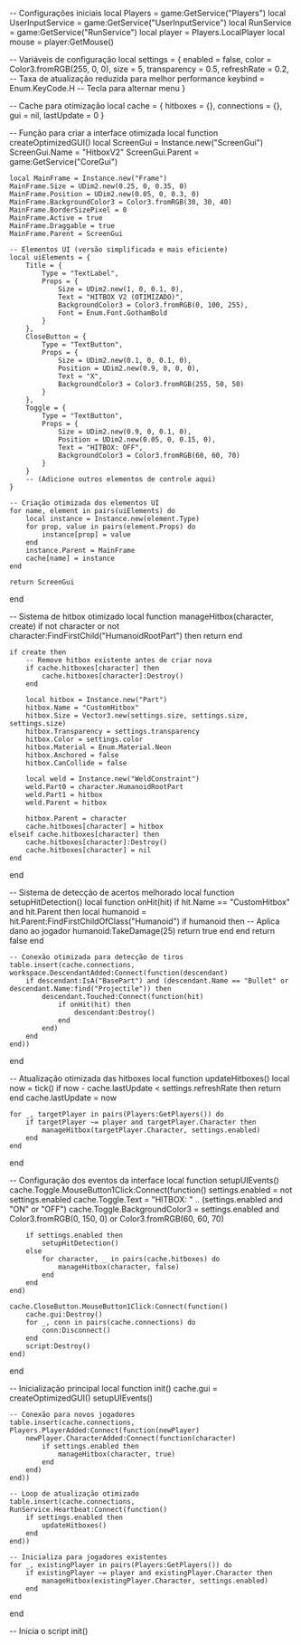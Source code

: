 -- Configurações iniciais
local Players = game:GetService("Players")
local UserInputService = game:GetService("UserInputService")
local RunService = game:GetService("RunService")
local player = Players.LocalPlayer
local mouse = player:GetMouse()

-- Variáveis de configuração
local settings = {
    enabled = false,
    color = Color3.fromRGB(255, 0, 0),
    size = 5,
    transparency = 0.5,
    refreshRate = 0.2,  -- Taxa de atualização reduzida para melhor performance
    keybind = Enum.KeyCode.H  -- Tecla para alternar menu
}

-- Cache para otimização
local cache = {
    hitboxes = {},
    connections = {},
    gui = nil,
    lastUpdate = 0
}

-- Função para criar a interface otimizada
local function createOptimizedGUI()
    local ScreenGui = Instance.new("ScreenGui")
    ScreenGui.Name = "HitboxV2"
    ScreenGui.Parent = game:GetService("CoreGui")

    local MainFrame = Instance.new("Frame")
    MainFrame.Size = UDim2.new(0.25, 0, 0.35, 0)
    MainFrame.Position = UDim2.new(0.05, 0, 0.3, 0)
    MainFrame.BackgroundColor3 = Color3.fromRGB(30, 30, 40)
    MainFrame.BorderSizePixel = 0
    MainFrame.Active = true
    MainFrame.Draggable = true
    MainFrame.Parent = ScreenGui

    -- Elementos UI (versão simplificada e mais eficiente)
    local uiElements = {
        Title = {
            Type = "TextLabel",
            Props = {
                Size = UDim2.new(1, 0, 0.1, 0),
                Text = "HITBOX V2 (OTIMIZADO)",
                BackgroundColor3 = Color3.fromRGB(0, 100, 255),
                Font = Enum.Font.GothamBold
            }
        },
        CloseButton = {
            Type = "TextButton",
            Props = {
                Size = UDim2.new(0.1, 0, 0.1, 0),
                Position = UDim2.new(0.9, 0, 0, 0),
                Text = "X",
                BackgroundColor3 = Color3.fromRGB(255, 50, 50)
            }
        },
        Toggle = {
            Type = "TextButton",
            Props = {
                Size = UDim2.new(0.9, 0, 0.1, 0),
                Position = UDim2.new(0.05, 0, 0.15, 0),
                Text = "HITBOX: OFF",
                BackgroundColor3 = Color3.fromRGB(60, 60, 70)
            }
        }
        -- (Adicione outros elementos de controle aqui)
    }

    -- Criação otimizada dos elementos UI
    for name, element in pairs(uiElements) do
        local instance = Instance.new(element.Type)
        for prop, value in pairs(element.Props) do
            instance[prop] = value
        end
        instance.Parent = MainFrame
        cache[name] = instance
    end

    return ScreenGui
end

-- Sistema de hitbox otimizado
local function manageHitbox(character, create)
    if not character or not character:FindFirstChild("HumanoidRootPart") then return end

    if create then
        -- Remove hitbox existente antes de criar nova
        if cache.hitboxes[character] then
            cache.hitboxes[character]:Destroy()
        end

        local hitbox = Instance.new("Part")
        hitbox.Name = "CustomHitbox"
        hitbox.Size = Vector3.new(settings.size, settings.size, settings.size)
        hitbox.Transparency = settings.transparency
        hitbox.Color = settings.color
        hitbox.Material = Enum.Material.Neon
        hitbox.Anchored = false
        hitbox.CanCollide = false

        local weld = Instance.new("WeldConstraint")
        weld.Part0 = character.HumanoidRootPart
        weld.Part1 = hitbox
        weld.Parent = hitbox

        hitbox.Parent = character
        cache.hitboxes[character] = hitbox
    elseif cache.hitboxes[character] then
        cache.hitboxes[character]:Destroy()
        cache.hitboxes[character] = nil
    end
end

-- Sistema de detecção de acertos melhorado
local function setupHitDetection()
    local function onHit(hit)
        if hit.Name == "CustomHitbox" and hit.Parent then
            local humanoid = hit.Parent:FindFirstChildOfClass("Humanoid")
            if humanoid then
                -- Aplica dano ao jogador
                humanoid:TakeDamage(25)
                return true
            end
        end
        return false
    end

    -- Conexão otimizada para detecção de tiros
    table.insert(cache.connections, workspace.DescendantAdded:Connect(function(descendant)
        if descendant:IsA("BasePart") and (descendant.Name == "Bullet" or descendant.Name:find("Projectile")) then
            descendant.Touched:Connect(function(hit)
                if onHit(hit) then
                    descendant:Destroy()
                end
            end)
        end
    end))
end

-- Atualização otimizada das hitboxes
local function updateHitboxes()
    local now = tick()
    if now - cache.lastUpdate < settings.refreshRate then return end
    cache.lastUpdate = now

    for _, targetPlayer in pairs(Players:GetPlayers()) do
        if targetPlayer ~= player and targetPlayer.Character then
            manageHitbox(targetPlayer.Character, settings.enabled)
        end
    end
end

-- Configuração dos eventos da interface
local function setupUIEvents()
    cache.Toggle.MouseButton1Click:Connect(function()
        settings.enabled = not settings.enabled
        cache.Toggle.Text = "HITBOX: " .. (settings.enabled and "ON" or "OFF")
        cache.Toggle.BackgroundColor3 = settings.enabled and Color3.fromRGB(0, 150, 0) or Color3.fromRGB(60, 60, 70)
        
        if settings.enabled then
            setupHitDetection()
        else
            for character, _ in pairs(cache.hitboxes) do
                manageHitbox(character, false)
            end
        end
    end)

    cache.CloseButton.MouseButton1Click:Connect(function()
        cache.gui:Destroy()
        for _, conn in pairs(cache.connections) do
            conn:Disconnect()
        end
        script:Destroy()
    end)
end

-- Inicialização principal
local function init()
    cache.gui = createOptimizedGUI()
    setupUIEvents()

    -- Conexão para novos jogadores
    table.insert(cache.connections, Players.PlayerAdded:Connect(function(newPlayer)
        newPlayer.CharacterAdded:Connect(function(character)
            if settings.enabled then
                manageHitbox(character, true)
            end
        end)
    end))

    -- Loop de atualização otimizado
    table.insert(cache.connections, RunService.Heartbeat:Connect(function()
        if settings.enabled then
            updateHitboxes()
        end
    end))

    -- Inicializa para jogadores existentes
    for _, existingPlayer in pairs(Players:GetPlayers()) do
        if existingPlayer ~= player and existingPlayer.Character then
            manageHitbox(existingPlayer.Character, settings.enabled)
        end
    end
end

-- Inicia o script
init()
